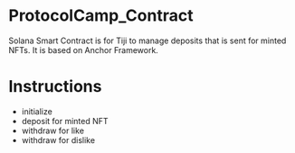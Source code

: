 # ProtocolCamp_Contract
Solana Smart Contract is for Tiji to manage deposits that is sent for minted NFTs. 
It is based on Anchor Framework.

# Instructions
 - initialize
 - deposit for minted NFT
 - withdraw for like
 - withdraw for dislike
